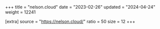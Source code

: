 +++
title = "nelson.cloud"
date = "2023-02-26"
updated = "2024-04-24"
weight = 12241

[extra]
source = "https://nelson.cloud/"
ratio = 50
size = 12
+++
